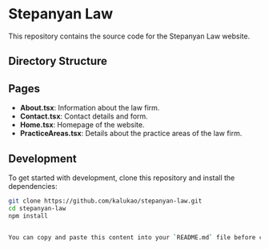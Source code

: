 # Stepanyan Law

This repository contains the source code for the Stepanyan Law website.

## Directory Structure

## Pages

- **About.tsx**: Information about the law firm.
- **Contact.tsx**: Contact details and form.
- **Home.tsx**: Homepage of the website.
- **PracticeAreas.tsx**: Details about the practice areas of the law firm.

## Development

To get started with development, clone this repository and install the dependencies:

```bash
git clone https://github.com/kalukao/stepanyan-law.git
cd stepanyan-law
npm install


You can copy and paste this content into your `README.md` file before committing.
